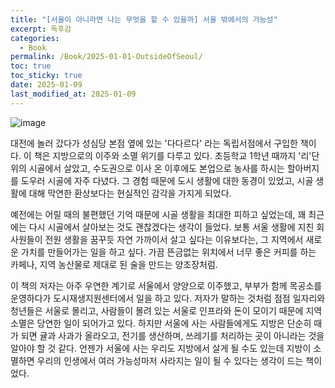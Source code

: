 ```yaml
---
title: "[서울이 아니라면 나는 무엇을 할 수 있을까] 서울 밖에서의 가능성"
excerpt: 독후감
categories:
  - Book
permalink: /Book/2025-01-01-OutsideOfSeoul/
toc: true
toc_sticky: true
date: 2025-01-09
last_modified_at: 2025-01-09
---
```



![image](https://i.imgur.com/vaSi546.jpeg)

대전에 놀러 갔다가 성심당 본점 옆에 있는 '다다르다' 라는 독립서점에서 구입한 책이다. 이 책은 지방으로의 이주와 소멸 위기를 다루고 있다.
초등학교 1학년 때까지 '리'단위의 시골에서 살았고, 수도권으로 이사 온 이후에도 본업으로 농사를 하시는 할아버지를 도우러 시골에 자주 다녔다. 그 경험 때문에 도시 생활에 대한 동경이 있었고, 시골 생활에 대해 막연한 환상보다는 현실적인 감각을 가지게 되었다.

예전에는 어릴 때의 불편했던 기억 때문에 시골 생활을 최대한 피하고 싶었는데, 꽤 최근에는 다시 시골에서 살아보는 것도 괜찮겠다는 생각이 들었다. 보통 서울 생활에 지친 회사원들이 전원 생활을 꿈꾸듯 자연 가까이서 살고 싶다는 이유보다는, 그 지역에서 새로운 가치를 만들어가는 일을 하고 싶다. 가끔 뜬금없는 위치에서 너무 좋은 커피를 하는 카페나, 지역 농산물로 제대로 된 술을 만드는 양조장처럼.

이 책의 저자는 아주 우연한 계기로 서울에서 양양으로 이주했고, 부부가 함께 목공소를 운영하다가 도시재생지원센터에서 일을 하고 있다. 저자가 말하는 것처럼 점점 일자리와 청년들은 서울로 몰리고, 사람들이 몰려 있는 서울로 인프라와 돈이 모이기 때문에 지역 소멸은 당연한 일이 되어가고 있다.
하지만 서울에 사는 사람들에게도 지방은 단순히 때가 되면 귤과 사과가 올라오고, 전기를 생산하며, 쓰레기를 처리하는 곳이 아니라는 것을 알아야 할 것 같다. 언젠가 서울에 사는 우리도 지방에서 살게 될 수도 있는데 지방이 소멸하면 우리의 인생에서 여러 가능성마저 사라지는 일이 될 수 있다는 생각이 드는 책이었다.